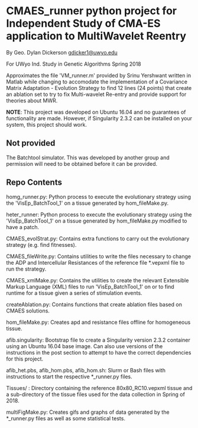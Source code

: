 # CMAES_runner python project for Independent Study of CMA-ES application to MultiWavelet Reentry
  
  By Geo. Dylan Dickerson gdicker1@uwyo.edu
  
  For UWyo Ind. Study in Genetic Algorithms Spring 2018

Approximates the file 'VM_runner.m' provided by Srinu Yershwant written in Matlab while changing to accomodate the implementation of a Covariance Matrix Adaptation - Evolution Strategy to find 12 lines (24 points) that create an ablation set to try to fix Multi-wavelet Re-entry and provide support for theories about MWR.

**NOTE**: This project was developed on Ubuntu 16.04 and no guarantees of functionality are made. However, if Singularity 2.3.2 can be installed on your system, this project should work. 

## Not provided

The Batchtool simulator. This was developed by another group and permission will need to be obtained before it can be provided.

## Repo Contents

homg_runner.py: Python process to execute the evolutionary strategy using the 'VisEp_BatchTool_1' on a tissue generated by hom_fileMake.py.

heter_runner: Python process to execute the evolutionary strategy using the 'VisEp_BatchTool_1' on a tissue generated by hom_fileMake.py modified to have a patch.

CMAES_evolStrat.py: Contains extra functions to carry out the evolutionary strategy (e.g. find fitnesses).

CMAES_fileWrite.py: Contains utilities to write the files necessary to change the ADP and Intercellular Resistances of the reference file \*.vepxml file to run the strategy.

CMAES_xmlMake.py: Contains the utilities to create the relevant Extensible Markup Language (XML) files to run 'VisEp_BatchTool_1' on or to find runtime for a tissue given a series of stimulation events.

createAblation.py: Contains functions that create ablation files based on CMAES solutions.

hom_fileMake.py: Creates apd and resistance files offline for homogeneous tissue.

afib.singularity: Bootstrap file to create a Singularity version 2.3.2 container using an Ubuntu 16.04 base image. Can also use versions of the instructions in the post section to attempt to have the correct dependencies for this project.

afib_het.pbs, afib_hom.pbs, afib_hom.sh: Slurm or Bash files with instructions to start the respective \*_runner.py files.

Tissues/ : Directory containing the reference 80x80_RC10.vepxml tissue and a sub-directory of the tissue files used for the data collection in Spring of 2018.

multiFigMake.py: Creates gifs and graphs of data generated by the \*_runner.py files as well as some statistical tests.